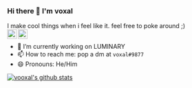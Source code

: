 ### Hi there 👋 I'm voxal
I make cool things when i feel like it. feel free to poke around ;)</br>
<a href="https://twitter.com/voxal_">
  <img align="left" alt="voxal | Twitter" width="22px" src="https://cdn.jsdelivr.net/npm/simple-icons@v3/icons/twitter.svg" />
</a>
<a href="https://www.reddit.com/u/voxal_">
  <img align="left" alt="voxal's Reddit" width="22px" src="https://cdn.jsdelivr.net/npm/simple-icons@v3/icons/reddit.svg" />
</a>
<br>
<!--
**vooxal/vooxal** is a ✨ _special_ ✨ repository because its `README.md` (this file) appears on your GitHub profile. -->

- 🔭 I’m currently working on LUMINARY
- 📫 How to reach me: pop a dm at `voxal#9877`
- 😄 Pronouns: He/Him

[![vooxal's github stats](https://github-readme-stats.vercel.app/api?username=vooxal&show_icons=true&title_color=fff&icon_color=79ff97&text_color=9f9f9f&bg_color=151515)](https://github.com/anuraghazra/github-readme-stats)
